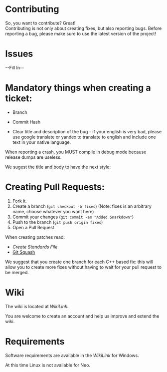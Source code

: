 # Contributing

So, you want to contribute? Great!  
Contributing is not only about creating fixes, but also reporting bugs. Before reporting a bug, please make sure to use the latest version of the project! 


Issues
======

--Fill In--


Mandatory things when creating a ticket:  
========================================

- Branch  
- Commit Hash

- Clear title and description of the bug - if your english is very bad, please use google translate or yandex to translate to english and include one text in your native language.

When reporting a crash, you MUST compile in debug mode because release dumps are useless.

We sugest the title and body to have the next style:


Creating Pull Requests:
=======================

1. Fork it.
2. Create a branch (`git checkout -b fixes`) (Note: fixes is an arbitrary name, choose whatever you want here)
3. Commit your changes (`git commit -am "Added Snarkdown"`)
4. Push to the branch (`git push origin fixes`)
5. Open a Pull Request


When creating patches read:
- *Create Standards File*
- [Git Squash](https://ariejan.net/2011/07/05/git-squash-your-latests-commits-into-one/)


We suggest that you create one branch for each C++ based fix: this will allow you to create more fixes without having to wait for your pull request to be merged.  

Wiki
====

The wiki is located at *WikiLink*.

You are welcome to create an account and help us improve and extend the wiki.


Requirements
============


Software requirements are available in the *WikiLink* for
Windows.


At this time Linux is not available for Neo.
